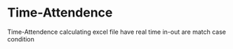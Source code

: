 # Time-Attendence
Time-Attendence calculating excel file have real time in-out are match case condition
